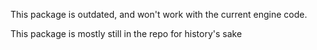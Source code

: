 This package is outdated, and won't work with the current engine code.

This package is mostly still in the repo for history's sake

